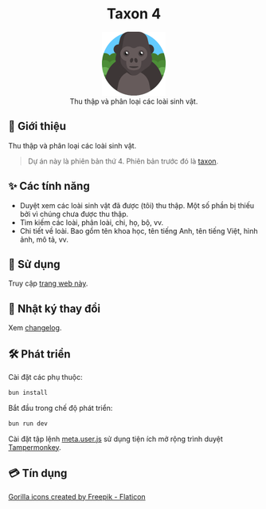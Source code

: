 <h1 align="center">Taxon 4</h1>

<p align="center">
	<img src="./public/assets/images/logo.png" height="128">
	<br>
	Thu thập và phân loại các loài sinh vật.
</p>

## 📰 Giới thiệu

Thu thập và phân loại các loài sinh vật.

> Dự án này là phiên bản thứ 4. Phiên bản trước đó là [taxon](https://github.com/tientq64/taxon).

## ✨ Các tính năng

- Duyệt xem các loài sinh vật đã được (tôi) thu thập. Một số phần bị thiếu bởi vì chúng chưa được thu thập.
- Tìm kiếm các loài, phân loài, chi, họ, bộ, vv.
- Chi tiết về loài. Bao gồm tên khoa học, tên tiếng Anh, tên tiếng Việt, hình ảnh, mô tả, vv.

## 🤳 Sử dụng

Truy cập [trang web này](https://taxon4.vercel.app/).

## 📑 Nhật ký thay đổi

Xem [changelog](./CHANGELOG.md).

## 🛠️ Phát triển

Cài đặt các phụ thuộc:

```bash
bun install
```

Bắt đầu trong chế độ phát triển:

```bash
bun run dev
```

Cài đặt tập lệnh [meta.user.js](./dist-web-extension/meta.user.js) sử dụng tiện ích mở rộng trình duyệt [Tampermonkey](https://www.tampermonkey.net/).

## 💳 Tín dụng

<a href="https://www.flaticon.com/free-icons/gorilla" title="gorilla icons">Gorilla icons created by Freepik - Flaticon</a>
